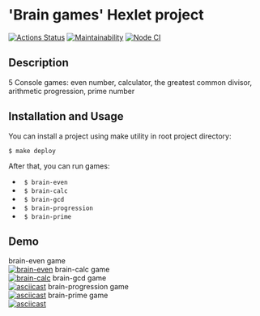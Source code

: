 # 'Brain games' Hexlet project 
[![Actions Status](https://github.com/kdi-course/backend-project-lvl1/workflows/hexlet-check/badge.svg)](https://github.com/kdi-course/backend-project-lvl1/actions)
[![Maintainability](https://api.codeclimate.com/v1/badges/a99a88d28ad37a79dbf6/maintainability)](https://codeclimate.com/github/kdi-course/backend-project-lvl1/maintainability)
[![Node CI](https://github.com/kdi-course/backend-project-lvl1/workflows/Node%20CI/badge.svg)](https://github.com/kdi-course/backend-project-lvl1/actions/workflows/linter.yml)  
## Description 
5 Console games: even number, calculator, the greatest common divisor, arithmetic progression, prime number

## Installation and Usage

You can install a project using make utility in root project directory:

```
$ make deploy
```

After that, you can run games:
* ``` $ brain-even```
* ``` $ brain-calc```
* ``` $ brain-gcd```
* ``` $ brain-progression```
* ``` $ brain-prime```
## Demo

brain-even game  
[![brain-even](https://asciinema.org/a/Xwu9JFD0uTABe3k744KoaI1vd.svg)](https://asciinema.org/a/Xwu9JFD0uTABe3k744KoaI1vd)
brain-calc game  
[![brain-calc](https://asciinema.org/a/wmhlbTMCYLUuwS1MGFbc5gqDk.svg)](https://asciinema.org/a/wmhlbTMCYLUuwS1MGFbc5gqDk)
brain-gcd game  
[![asciicast](https://asciinema.org/a/Kp5kimRxhg1ArKNEjqgPMQchv.svg)](https://asciinema.org/a/Kp5kimRxhg1ArKNEjqgPMQchv)
brain-progression game  
[![asciicast](https://asciinema.org/a/Tx9OEY4QOYa3UvdLYtiX094xL.svg)](https://asciinema.org/a/Tx9OEY4QOYa3UvdLYtiX094xL)
brain-prime game  
[![asciicast](https://asciinema.org/a/3EkEldN0fGbLu3PJ6BOGq0Hrg.svg)](https://asciinema.org/a/3EkEldN0fGbLu3PJ6BOGq0Hrg)
